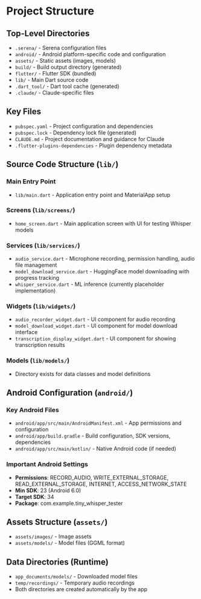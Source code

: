 # Project Structure

## Top-Level Directories
- `.serena/` - Serena configuration files
- `android/` - Android platform-specific code and configuration
- `assets/` - Static assets (images, models)
- `build/` - Build output directory (generated)
- `flutter/` - Flutter SDK (bundled)
- `lib/` - Main Dart source code
- `.dart_tool/` - Dart tool cache (generated)
- `.claude/` - Claude-specific files

## Key Files
- `pubspec.yaml` - Project configuration and dependencies
- `pubspec.lock` - Dependency lock file (generated)
- `CLAUDE.md` - Project documentation and guidance for Claude
- `.flutter-plugins-dependencies` - Plugin dependency metadata

## Source Code Structure (`lib/`)

### Main Entry Point
- `lib/main.dart` - Application entry point and MaterialApp setup

### Screens (`lib/screens/`)
- `home_screen.dart` - Main application screen with UI for testing Whisper models

### Services (`lib/services/`)
- `audio_service.dart` - Microphone recording, permission handling, audio file management
- `model_download_service.dart` - HuggingFace model downloading with progress tracking
- `whisper_service.dart` - ML inference (currently placeholder implementation)

### Widgets (`lib/widgets/`)
- `audio_recorder_widget.dart` - UI component for audio recording
- `model_download_widget.dart` - UI component for model download interface
- `transcription_display_widget.dart` - UI component for showing transcription results

### Models (`lib/models/`)
- Directory exists for data classes and model definitions

## Android Configuration (`android/`)

### Key Android Files
- `android/app/src/main/AndroidManifest.xml` - App permissions and configuration
- `android/app/build.gradle` - Build configuration, SDK versions, dependencies
- `android/app/src/main/kotlin/` - Native Android code (if needed)

### Important Android Settings
- **Permissions**: RECORD_AUDIO, WRITE_EXTERNAL_STORAGE, READ_EXTERNAL_STORAGE, INTERNET, ACCESS_NETWORK_STATE
- **Min SDK**: 23 (Android 6.0)
- **Target SDK**: 34
- **Package**: com.example.tiny_whisper_tester

## Assets Structure (`assets/`)
- `assets/images/` - Image assets
- `assets/models/` - Model files (GGML format)

## Data Directories (Runtime)
- `app_documents/models/` - Downloaded model files
- `temp/recordings/` - Temporary audio recordings
- Both directories are created automatically by the app
